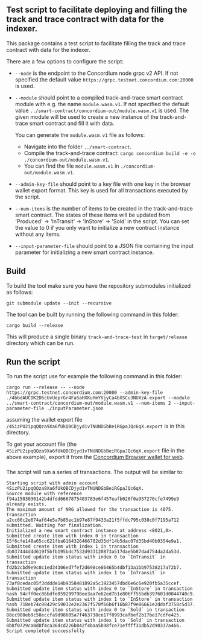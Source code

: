 ## Test script to facilitate deploying and filling the track and trace contract with data for the indexer.

This package contains a test script to facilitate filling the track and trace contract with data for the indexer.

There are a few options to configure the script:

- `--node` is the endpoint to the Concordium node grpc v2 API. If not specified the default value `https://grpc.testnet.concordium.com:20000` is used.

- `--module` should point to a compiled track-and-trace smart contract module with e.g. the name `module.wasm.v1`. If not specified the default value `../smart-contract/concordium-out/module.wasm.v1` is used. The given module will be used to create a new instance of the track-and-trace smart contract and fill it with data.
 
    You can generate the `module.wasm.v1` file as follows:
    - Navigate into the folder `../smart-contract`.
    - Compile the track-and-trace contract: `cargo concordium build -e -o ./concordium-out/module.wasm.v1`.
    - You can find the file `module.wasm.v1` in `./concordium-out/module.wasm.v1`.

- `--admin-key-file` should point to a key file with one key in the
  browser wallet export format. This key is used for all transactions executed by the script.

- `--num-items` is the number of items to be created in the track-and-trace smart contract. The states of these items will be updated from 'Produced' -> 'InTransit' -> 'InStore' -> 'Sold' in the script. You can set the value to 0 if you only want to initialize a new contract instance without any items.

- `--input-parameter-file` should point to a JSON file containing the input parameter for initializing a new smart contract instance.

## Build

To build the tool make sure you have the repository submodules initialized as follows:

```console
git submodule update --init --recursive
```

The tool can be built by running the following command in this folder:

```console
cargo build --release
```

This will produce a single binary `track-and-trace-test` in `target/release` directory
which can be run.


## Run the script

To run the script use for example the following command in this folder:

```
cargo run --release -- --node https://grpc.testnet.concordium.com:20000 --admin-key-file ./4bbdAUCDK2D6cUvUeprGr4FaSaHXKuYmYVjyCa4bXSCu3NUXzA.export --module ../smart-contract/concordium-out/module.wasm.v1 --num-items 2 --input-parameter-file ./inputParameter.json
```

assuming the wallet export file `/4SizPU2ipqQQza9Xa6fUkQBCDjyd1vTNUNDGbBeiRGpaJQc6qX.export` is in this directory.

 
To get your account file (the `4SizPU2ipqQQza9Xa6fUkQBCDjyd1vTNUNDGbBeiRGpaJQc6qX.export` file in the above example), export it from the [Concordium Browser wallet for web](http://developer.concordium.software/en/mainnet/net/guides/export-key.html).


###

The script will run a series of transactions. The output will be similar to:

```
Starting script with admin account 4SizPU2ipqQQza9Xa6fUkQBCDjyd1vTNUNDGbBeiRGpaJQc6qX.
Source module with reference f94a1503030142b4dfdd6667875403783e6f457eafb020f0a957270cfe7499e9 already exists.
The maximum amount of NRG allowed for the transaction is 4075.
Transaction a2cc66c2e674af64e5a7b85ec1b97e87f9433a21f5ffdc795c038c0f7195a712 submitted. Waiting for finalization.
Initialized a new smart contract instance at address <8021,0>.
Submitted create item with index 0 in transaction 15f6cfe148a65cc621fba6164326466702d35df14b5dac07d35bd40b0354e9a1.
Submitted create item with index 1 in transaction db037444d4d619f5bfb195bdc7532d933120873a517dae5b87dad754da24a53d.
Submitted update item status with index 0 to `InTransit` in transaction fd2b2cbd9e9c0c1ed34306ed7fef2d698ce86465b4dbf13a1bb97538217a72b7.
Submitted update item status with index 1 to `InTransit` in transaction 73af8cedac05f3dddde14b9358481892a5c1923457dbd6e6c6e920fb5a35ccef.
Submitted update item status with index 0 to `InStore` in transaction hash 94cff0ec86bdfe059299798ee3aa7e62ed7b1e806ff55bdb397601d0044740c9.
Submitted update item status with index 1 to `InStore` in transaction hash 718eb74c88429c59032e2e2367f570f66b6f16b87f9e86661e2ddaf3758c5d37.
Submitted update item status with index 0 to `Sold` in transaction 88cc980eb9c58eccfa9d98605a7f463738ce17f8993cafbef2b17be17cdfe425.
Submitted update item status with index 1 to `Sold` in transaction 8b8f0729ca0d8f4ca36dcd226b042f4baa5b98fce71effff31db52d90337a466.
Script completed successfully
```

